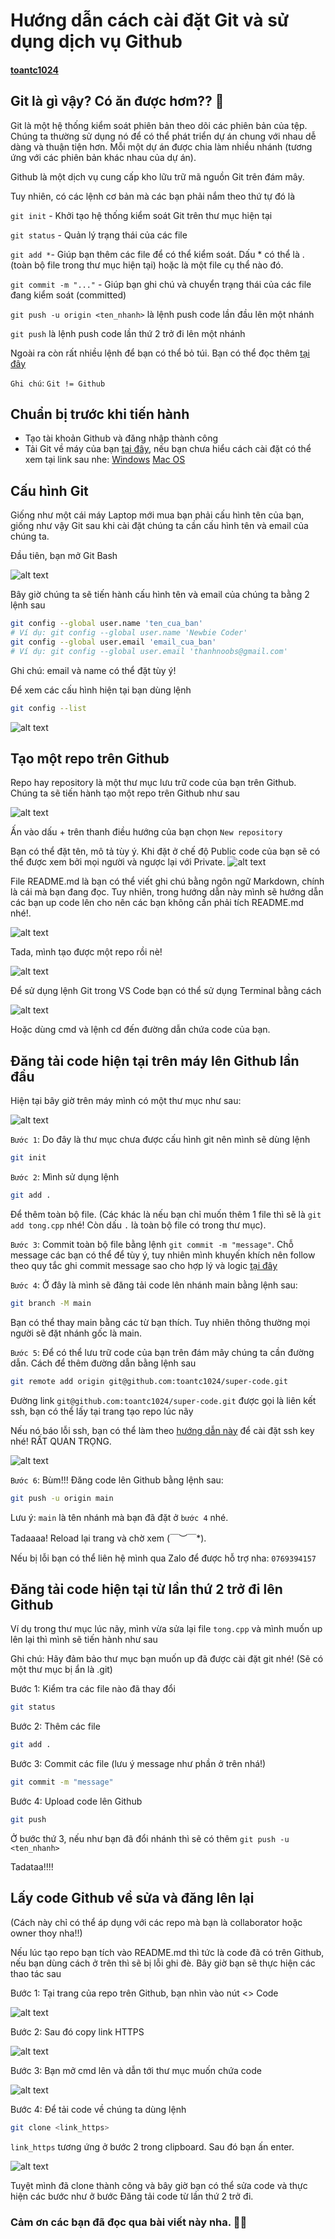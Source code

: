 # Hướng dẫn cách cài đặt Git và sử dụng dịch vụ Github

#### [toantc1024](https://github.com/toantc1024/)

## Git là gì vậy? Có ăn được hơm?? 🤔

Git là một hệ thống kiểm soát phiên bản theo dõi các phiên bản của tệp. Chúng ta thường sử dụng nó để có thể phát triển dự án chung với nhau dễ dàng và thuận tiện hơn. Mỗi một dự án được chia làm nhiều nhánh (tương ứng với các phiên bản khác nhau của dự án).

Github là một dịch vụ cung cấp kho lữu trữ mã nguồn Git trên đám mây.

Tuy nhiên, có các lệnh cơ bản mà các bạn phải nắm theo thứ tự đó là

`git init` - Khởi tạo hệ thống kiểm soát Git trên thư mục hiện tại

`git status` - Quản lý trạng thái của các file

`git add *`- Giúp bạn thêm các file để có thể kiểm soát. Dấu \* có thể là . (toàn bộ file trong thư mục hiện tại) hoặc là một file cụ thể nào đó.

`git commit -m "..."` - Giúp bạn ghi chú và chuyển trạng thái của các file đang kiểm soát (committed)

`git push -u origin <ten_nhanh>` là lệnh push code lần đầu lên một nhánh

`git push` là lệnh push code lần thứ 2 trở đi lên một nhánh

Ngoài ra còn rất nhiều lệnh để bạn có thể bỏ túi. Bạn có thể đọc thêm [tại đây](https://fullstack.edu.vn/blog/bo-tui-21-lenh-git-co-ban-cach-nho-giup-newdev-lam-chu-git-quan-ly-tot-ma-ngu.html)

`Ghi chú`: `Git != Github`

## Chuẩn bị trước khi tiến hành

- Tạo tài khoản Github và đăng nhập thành công
- Tải Git về máy của bạn [tại đây](https://git-scm.com/download/), nếu bạn chưa hiểu cách cài đặt có thể xem tại link sau nhe: [Windows](https://funix.edu.vn/chia-se-kien-thuc/cai-dat-git-va-git-bash-windows/) [Mac OS](https://www.codehub.com.vn/Huong-dan-cai-dat-Git-tren-macOS)

## Cấu hình Git

Giống như một cái máy Laptop mới mua bạn phải cấu hình tên của bạn, giống như vậy Git sau khi cài đặt chúng ta cần cấu hình tên và email của chúng ta.

Đầu tiên, bạn mở Git Bash

![alt text](image-1.png)

Bây giờ chúng ta sẽ tiến hành cấu hình tên và email của chúng ta bằng 2 lệnh sau

```sh
git config --global user.name 'ten_cua_ban'
# Ví dụ: git config --global user.name 'Newbie Coder'
git config --global user.email 'email_cua_ban'
# Ví dụ: git config --global user.email 'thanhnoobs@gmail.com'
```

Ghi chú: email và name có thể đặt tùy ý!

Để xem các cấu hình hiện tại bạn dùng lệnh

```sh
git config --list
```

![alt text](image-3.png)

## Tạo một repo trên Github

Repo hay repository là một thư mục lưu trữ code của bạn trên Github. Chúng ta sẽ tiến hành tạo một repo trên Github như sau

![alt text](image-2.png)

Ấn vào dấu + trên thanh điều hướng của bạn chọn `New repository`

Bạn có thể đặt tên, mô tả tùy ý. Khi đặt ở chế độ Public code của bạn sẽ có thể được xem bởi mọi người và ngược lại với Private.
![alt text](image-4.png)

File README.md là bạn có thể viết ghi chú bằng ngôn ngữ Markdown, chính là cái mà bạn đang đọc. Tuy nhiên, trong hướng dẫn này mình sẽ hướng dẫn các bạn up code lên cho nên các bạn không cần phải tích README.md nhé!.

![alt text](image-5.png)

Tada, mình tạo được một repo rồi nè!

![alt text](image-6.png)

Để sử dụng lệnh Git trong VS Code bạn có thể sử dụng Terminal bằng cách

![alt text](image-8.png)

Hoặc dùng cmd và lệnh cd đến đường dẫn chứa code của bạn.

## Đăng tải code hiện tại trên máy lên Github lần đầu

Hiện tại bây giờ trên máy mình có một thư mục như sau:

![alt text](image-7.png)

`Bước 1`: Do đây là thư mục chưa được cấu hình git nên mình sẽ dùng lệnh

```sh
git init
```

`Bước 2`: Mình sử dụng lệnh

```sh
git add .
```

Để thêm toàn bộ file. (Các khác là nếu bạn chỉ muốn thêm 1 file thì sẽ là `git add tong.cpp` nhé! Còn dấu `.` là toàn bộ file có trong thư mục).

`Bước 3`: Commit toàn bộ file bằng lệnh `git commit -m "message"`. Chỗ message các bạn có thể để tùy ý, tuy nhiên mình khuyến khích nên follow theo quy tắc ghi commit message sao cho hợp lý và logic [tại đây](https://tuanntblog.com/quy-tac-co-ban-de-dat-ten-branch-va-viet-commit-message/#:~:text=Quy%20t%E1%BA%AFc%20vi%E1%BA%BFt%20commit%20message,-%C4%90%E1%BB%99%20d%C3%A0i%20commit&text=Commit%20message%20n%C3%AAn%20b%E1%BA%AFt%20%C4%91%E1%BA%A7u,%C4%91%E1%BA%A7u%20ti%C3%AAn%20trong%20commit%20message.)

`Bước 4`: Ở đây là mình sẽ đăng tải code lên nhánh main bằng lệnh sau:

```sh
git branch -M main
```

Bạn có thể thay main bằng các từ bạn thích. Tuy nhiên thông thường mọi người sẽ đặt nhánh gốc là main.

`Bước 5`: Để có thể lưu trữ code của bạn trên đám mây chúng ta cần đường dẫn. Cách để thêm đường dẫn bằng lệnh sau

```sh
git remote add origin git@github.com:toantc1024/super-code.git
```

Đường link `git@github.com:toantc1024/super-code.git` được gọi là liên kết ssh, bạn có thể lấy tại trang tạo repo lúc nãy

Nếu nó báo lỗi ssh, bạn có thể làm theo [hướng dẫn này](https://dev.to/chefgs/how-to-setup-ssh-for-git-operations-in-github-m8c) để cài đặt ssh key nhé! RẤT QUAN TRỌNG.

![alt text](image-10.png)

`Bước 6`: Bùm!!! Đăng code lên Github bằng lệnh sau:

```sh
git push -u origin main
```

Lưu ý: `main` là tên nhánh mà bạn đã đặt ở `bước 4` nhé.

Tadaaaa! Reload lại trang và chờ xem \(￣︶￣\*\).

Nếu bị lỗi bạn có thể liên hệ mình qua Zalo để được hỗ trợ nha: `0769394157`

## Đăng tải code hiện tại từ lần thứ 2 trở đi lên Github

Ví dụ trong thư mục lúc nãy, mình vừa sửa lại file `tong.cpp` và mình muốn up lên lại thì mình sẽ tiến hành như sau

Ghi chú: Hãy đảm bảo thư mục bạn muốn up đã được cài đặt git nhé! (Sẽ có một thư mục bị ẩn là .git)

Bước 1: Kiểm tra các file nào đã thay đổi

```sh
git status
```

Bước 2: Thêm các file

```sh
git add .
```

Bước 3: Commit các file (lưu ý message như phần ở trên nhá!)

```sh
git commit -m "message"
```

Bước 4: Upload code lên Github

```sh
git push
```

Ở bước thứ 3, nếu như bạn đã đổi nhánh thì sẽ có thêm `git push -u <ten_nhanh>`

Tadataa!!!!

## Lấy code Github về sửa và đăng lên lại

(Cách này chỉ có thể áp dụng với các repo mà bạn là collaborator hoặc owner thoy nha!!)

Nếu lúc tạo repo bạn tích vào README.md thì tức là code đã có trên Github, nếu bạn dùng cách ở trên thì sẽ bị lỗi ghi đè. Bây giờ bạn sẽ thực hiện các thao tác sau

Bước 1: Tại trang của repo trên Github, bạn nhìn vào nút <> Code

![alt text](image-11.png)

Bước 2: Sau đó copy link HTTPS

![alt text](image-12.png)

Bước 3: Bạn mở cmd lên và dẫn tới thư mục muốn chứa code

![alt text](image-13.png)

Bước 4: Để tải code về chúng ta dùng lệnh

```sh
git clone <link_https>
```

`link_https` tương ứng ở bước 2 trong clipboard. Sau đó bạn ấn enter.

![alt text](image-14.png)

Tuyệt mình đã clone thành công và bây giờ bạn có thể sửa code và thực hiện các bước như ở bước Đăng tải code từ lần thứ 2 trở đi.

### Cảm ơn các bạn đã đọc qua bài viết này nha. 🤟😍
